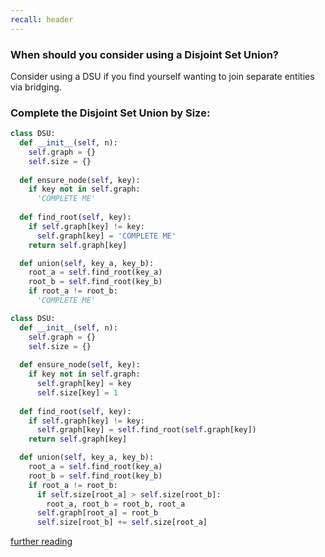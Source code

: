 ```yaml
---
recall: header
---
```


### When should you consider using a Disjoint Set Union?

Consider using a DSU if you find yourself wanting to join separate entities via bridging.


### Complete the Disjoint Set Union by Size:
```python
class DSU:
  def __init__(self, n):
    self.graph = {}
    self.size = {}
  
  def ensure_node(self, key):
    if key not in self.graph:
      'COMPLETE ME'
  
  def find_root(self, key):
    if self.graph[key] != key:
      self.graph[key] = 'COMPLETE ME'
    return self.graph[key]

  def union(self, key_a, key_b):
    root_a = self.find_root(key_a)
    root_b = self.find_root(key_b)
    if root_a != root_b:
      'COMPLETE ME'
```

```python
class DSU:
  def __init__(self, n):
    self.graph = {}
    self.size = {}
  
  def ensure_node(self, key):
    if key not in self.graph:
      self.graph[key] = key
      self.size[key] = 1
  
  def find_root(self, key):
    if self.graph[key] != key:
      self.graph[key] = self.find_root(self.graph[key])
    return self.graph[key]

  def union(self, key_a, key_b):
    root_a = self.find_root(key_a)
    root_b = self.find_root(key_b)
    if root_a != root_b:
      if self.size[root_a] > self.size[root_b]:
        root_a, root_b = root_b, root_a
      self.graph[root_a] = root_b
      self.size[root_b] += self.size[root_a]
```
 
[further reading](https://leetcode.com/discuss/general-discussion/1072418/Disjoint-Set-Union-(DSU)Union-Find-A-Complete-Guide)

